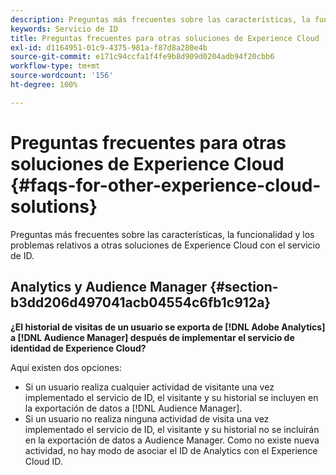 ```yaml
---
description: Preguntas más frecuentes sobre las características, la funcionalidad y los problemas relativos a otras soluciones de Experience Cloud con el servicio de ID.
keywords: Servicio de ID
title: Preguntas frecuentes para otras soluciones de Experience Cloud
exl-id: d1164951-01c9-4375-981a-f87d8a280e4b
source-git-commit: e171c94ccfa1f4fe9b8d909d0204adb94f20cbb6
workflow-type: tm+mt
source-wordcount: '156'
ht-degree: 100%

---
```


# Preguntas frecuentes para otras soluciones de Experience Cloud {#faqs-for-other-experience-cloud-solutions}

Preguntas más frecuentes sobre las características, la funcionalidad y los problemas relativos a otras soluciones de Experience Cloud con el servicio de ID.

## Analytics y Audience Manager {#section-b3dd206d497041acb04554c6fb1c912a}

**¿El historial de visitas de un usuario se exporta de [!DNL Adobe Analytics] a [!DNL Audience Manager] después de implementar el servicio de identidad de Experience Cloud?**

Aquí existen dos opciones:

* Si un usuario realiza cualquier actividad de visitante una vez implementado el servicio de ID, el visitante y su historial se incluyen en la exportación de datos a [!DNL Audience Manager].
* Si un usuario no realiza ninguna actividad de visita una vez implementado el servicio de ID, el visitante y su historial no se incluirán en la exportación de datos a Audience Manager. Como no existe nueva actividad, no hay modo de asociar el ID de Analytics con el Experience Cloud ID.
